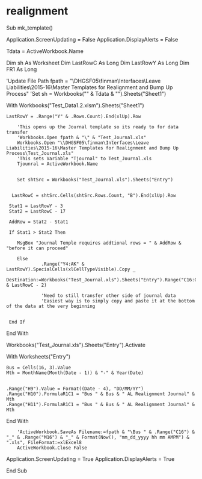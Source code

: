 # realignment
Sub mk_template()

Application.ScreenUpdating = False
Application.DisplayAlerts = False

Tdata = ActiveWorkbook.Name

Dim sh As Worksheet
Dim LastRowC As Long
Dim LastRowY As Long
Dim FR1 As Long

'Update File Path
fpath = "\\DHGSF05\finman\Interfaces\Leave Liabilities\2015-16\Master Templates for Realignment and Bump Up Process"
'Set sh = Workbooks("" & Tdata & "").Sheets("Sheet1")

With Workbooks("Test_Data1.2.xlsm").Sheets("Sheet1")
    
    LastRowY = .Range("Y" & .Rows.Count).End(xlUp).Row
    
        'This opens up the Journal template so its ready to for data transfer
        'Workbooks.Open fpath & "\" & "Test_Journal.xls"
        Workbooks.Open "\\DHGSF05\finman\Interfaces\Leave Liabilities\2015-16\Master Templates for Realignment and Bump Up Process\Test_Journal.xls"
        'This sets Variable "Tjournal" to Test_Journal.xls
        Tjounral = ActiveWorkbook.Name
        
        
        Set shtSrc = Workbooks("Test_Journal.xls").Sheets("Entry")
        
    
      LastRowC = shtSrc.Cells(shtSrc.Rows.Count, "B").End(xlUp).Row
     
     Stat1 = LastRowY - 3
     Stat2 = LastRowC - 17
     
     AddRow = Stat2 - Stat1
      
     If Stat1 > Stat2 Then
     
        MsgBox "Journal Temple requires addtional rows = " & AddRow & "before it can proceed"
        
        Else
                 .Range("Y4:AK" & LastRowY).SpecialCells(xlCellTypeVisible).Copy _
                    Destination:=Workbooks("Test_Journal.xls").Sheets("Entry").Range("C16:O" & LastRowC - 2)
                    
                 'Need to still transfer other side of journal data
                 'Easiest way is to simply copy and paste it at the bottom of the data at the very beginning
                    
                    
     End If
        
 End With
 
 Workbooks("Test_Journal.xls").Sheets("Entry").Activate
 
 With Worksheets("Entry")
 
    Bus = Cells(16, 3).Value
    Mth = MonthName(Month(Date - 1)) & "-" & Year(Date)
    
    
    .Range("H9").Value = Format((Date - 4), "DD/MM/YY")
    .Range("H10").FormulaR1C1 = "Bus " & Bus & " AL Realignment Journal" & Mth
    .Range("H11").FormulaR1C1 = "Bus " & Bus & " AL Realignment Journal" & Mth
    
End With


        'ActiveWorkbook.SaveAs Filename:=fpath & "\Bus " & .Range("C16") & "_" & .Range("M16") & "_" & Format(Now(), "mm_dd_yyyy hh mm AMPM") & ".xls", FileFormat:=xlExcel8
        ActiveWorkbook.Close False
        
        
Application.ScreenUpdating = True
Application.DisplayAlerts = True

End Sub

